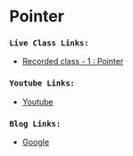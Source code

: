 # Pointer

### `Live Class Links:`

- [Recorded class - 1 : Pointer](https://drive.google.com/file/d/1SzWrW1oNkhtDmXtr7h4mlvNdwru0DGhm/view?usp=drive_link)

### `Youtube Links:`

- [Youtube](www.youtube.com)

### `Blog Links:`

- [Google](www.google.com)
